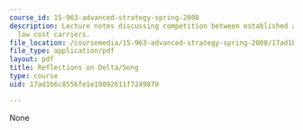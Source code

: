 ```yaml
---
course_id: 15-963-advanced-strategy-spring-2008
description: Lecture notes discussing competition between established airlines and
  low cost carriers.
file_location: /coursemedia/15-963-advanced-strategy-spring-2008/17ad1b6c8556fe1e19092611f7249879_lec13.pdf
file_type: application/pdf
layout: pdf
title: Reflections on Delta/Song
type: course
uid: 17ad1b6c8556fe1e19092611f7249879

---
```

None